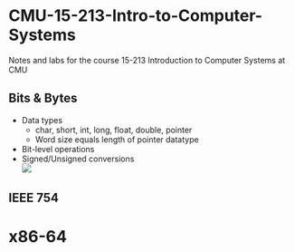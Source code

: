 # CMU-15-213-Intro-to-Computer-Systems
Notes and labs for the course 15-213 Introduction to Computer Systems at CMU

## Bits & Bytes
* Data types
    * char, short, int, long, float, double, pointer
    * Word size equals length of pointer datatype
* Bit-level operations
* Signed/Unsigned conversions  
    ![](Note_Images/signed/unsigned_conversion.png)


## IEEE 754

# x86-64